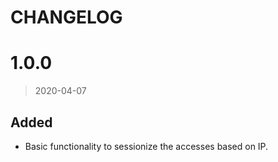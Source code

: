 # CHANGELOG

# 1.0.0
> 2020-04-07

## Added
- Basic functionality to sessionize the accesses based on IP.